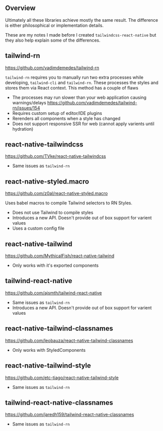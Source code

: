 ## Overview

Ultimately all these libraries achieve mostly the same result. The difference is either philosophical or implementation details.

These are my notes I made before I created `tailwindcss-react-native` but they also help explain some of the differences.

## tailwind-rn

https://github.com/vadimdemedes/tailwind-rn

`tailwind-rn` requires you to manually run two extra processes while developing, `tailwind-cli` and `tailwind-rn`. These processes the styles and stores them via React context. This method has a couple of flaws

- The processes may run slower than your web application causing warnings/delays https://github.com/vadimdemedes/tailwind-rn/issues/154
- Requires custom setup of editor/IDE plugins
- Rerenders all components when a style has changed
- Does not support responsive SSR for web (cannot apply varients until hydration)

## react-native-tailwindcss

https://github.com/TVke/react-native-tailwindcss

- Same issues as `tailwind-rn`

## react-native-styled.macro

https://github.com/z0al/react-native-styled.macro

Uses babel macros to compile Tailwind selectors to RN Styles.

- Does not use Tailwind to compile styles
- Introduces a new API. Doesn't provide out of box support for varient values
- Uses a custom config file

## react-native-tailwind

https://github.com/MythicalFish/react-native-tailwind

- Only works with it's exported components

## tailwind-react-native

https://github.com/ajsmth/tailwind-react-native

- Same issues as `tailwind-rn`
- Introduces a new API. Doesn't provide out of box support for varient values

## react-native-tailwind-classnames

https://github.com/leobauza/react-native-tailwind-classnames

- Only works with StyledComponents

## react-native-tailwind-style

https://github.com/etc-tiago/react-native-tailwind-style

- Same issues as `tailwind-rn`

## tailwind-react-native-classnames

https://github.com/jaredh159/tailwind-react-native-classnames

- Same issues as `tailwind-rn`
